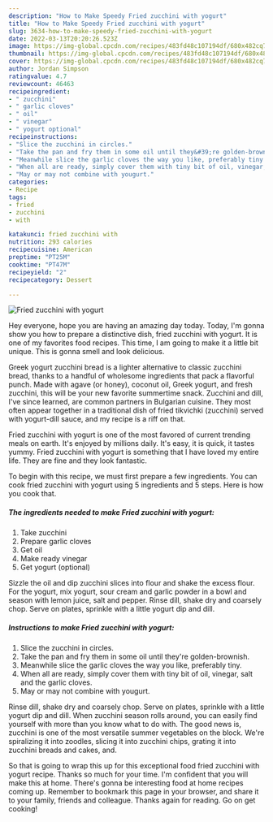 ```yaml
---
description: "How to Make Speedy Fried zucchini with yogurt"
title: "How to Make Speedy Fried zucchini with yogurt"
slug: 3634-how-to-make-speedy-fried-zucchini-with-yogurt
date: 2022-03-13T20:20:26.523Z
image: https://img-global.cpcdn.com/recipes/483fd48c107194df/680x482cq70/fried-zucchini-with-yogurt-recipe-main-photo.jpg
thumbnail: https://img-global.cpcdn.com/recipes/483fd48c107194df/680x482cq70/fried-zucchini-with-yogurt-recipe-main-photo.jpg
cover: https://img-global.cpcdn.com/recipes/483fd48c107194df/680x482cq70/fried-zucchini-with-yogurt-recipe-main-photo.jpg
author: Jordan Simpson
ratingvalue: 4.7
reviewcount: 46463
recipeingredient:
- " zucchini"
- " garlic cloves"
- " oil"
- " vinegar"
- " yogurt optional"
recipeinstructions:
- "Slice the zucchini in circles."
- "Take the pan and fry them in some oil until they&#39;re golden-brownish."
- "Meanwhile slice the garlic cloves the way you like, preferably tiny."
- "When all are ready, simply cover them with tiny bit of oil, vinegar, salt and the garlic cloves."
- "May or may not combine with yougurt."
categories:
- Recipe
tags:
- fried
- zucchini
- with

katakunci: fried zucchini with 
nutrition: 293 calories
recipecuisine: American
preptime: "PT25M"
cooktime: "PT47M"
recipeyield: "2"
recipecategory: Dessert

---
```



![Fried zucchini with yogurt](https://img-global.cpcdn.com/recipes/483fd48c107194df/680x482cq70/fried-zucchini-with-yogurt-recipe-main-photo.jpg)

Hey everyone, hope you are having an amazing day today. Today, I'm gonna show you how to prepare a distinctive dish, fried zucchini with yogurt. It is one of my favorites food recipes. This time, I am going to make it a little bit unique. This is gonna smell and look delicious.

Greek yogurt zucchini bread is a lighter alternative to classic zucchini bread, thanks to a handful of wholesome ingredients that pack a flavorful punch. Made with agave (or honey), coconut oil, Greek yogurt, and fresh zucchini, this will be your new favorite summertime snack. Zucchini and dill, I&#39;ve since learned, are common partners in Bulgarian cuisine. They most often appear together in a traditional dish of fried tikvichki (zucchini) served with yogurt-dill sauce, and my recipe is a riff on that.

Fried zucchini with yogurt is one of the most favored of current trending meals on earth. It's enjoyed by millions daily. It's easy, it is quick, it tastes yummy. Fried zucchini with yogurt is something that I have loved my entire life. They are fine and they look fantastic.


To begin with this recipe, we must first prepare a few ingredients. You can cook fried zucchini with yogurt using 5 ingredients and 5 steps. Here is how you cook that.

<!--inarticleads1-->

##### The ingredients needed to make Fried zucchini with yogurt:

1. Take  zucchini
1. Prepare  garlic cloves
1. Get  oil
1. Make ready  vinegar
1. Get  yogurt (optional)


Sizzle the oil and dip zucchini slices into flour and shake the excess flour. For the yogurt, mix yogurt, sour cream and garlic powder in a bowl and season with lemon juice, salt and pepper. Rinse dill, shake dry and coarsely chop. Serve on plates, sprinkle with a little yogurt dip and dill. 

<!--inarticleads2-->

##### Instructions to make Fried zucchini with yogurt:

1. Slice the zucchini in circles.
1. Take the pan and fry them in some oil until they&#39;re golden-brownish.
1. Meanwhile slice the garlic cloves the way you like, preferably tiny.
1. When all are ready, simply cover them with tiny bit of oil, vinegar, salt and the garlic cloves.
1. May or may not combine with yougurt.


Rinse dill, shake dry and coarsely chop. Serve on plates, sprinkle with a little yogurt dip and dill. When zucchini season rolls around, you can easily find yourself with more than you know what to do with. The good news is, zucchini is one of the most versatile summer vegetables on the block. We&#39;re spiralizing it into zoodles, slicing it into zucchini chips, grating it into zucchini breads and cakes, and. 

So that is going to wrap this up for this exceptional food fried zucchini with yogurt recipe. Thanks so much for your time. I'm confident that you will make this at home. There's gonna be interesting food at home recipes coming up. Remember to bookmark this page in your browser, and share it to your family, friends and colleague. Thanks again for reading. Go on get cooking!
